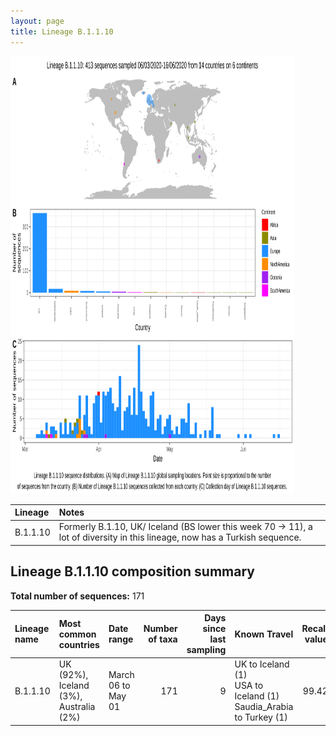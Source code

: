 ```yaml
---
layout: page
title: Lineage B.1.1.10
---
```




<img src="../assets/images/B.1.1.10.svg" alt="B.1.1.10 lineage summary figure" width="90%" height="700px" />


| Lineage | Notes |
|:-----|:-----|
| B.1.1.10 | Formerly B.1.10, UK/ Iceland (BS lower this week 70 -> 11), a lot of diversity in this lineage, now has a Turkish sequence.  |

<h2>Lineage B.1.1.10 composition summary </h2>

<strong>Total number of sequences:</strong> 171

| Lineage name | Most common countries | Date range | Number of taxa |  Days since last sampling | Known Travel | Recall value |
|:-----|:-----|:-------|-------:|-------:|:---------|--------:|
| B.1.1.10 | UK (92%), Iceland (3%), Australia (2%) | March 06 to May 01 | 171 | 9 | UK to Iceland (1)<br/> USA to Iceland (1)<br/> Saudia_Arabia to Turkey (1)<br/> | 99.42 |
